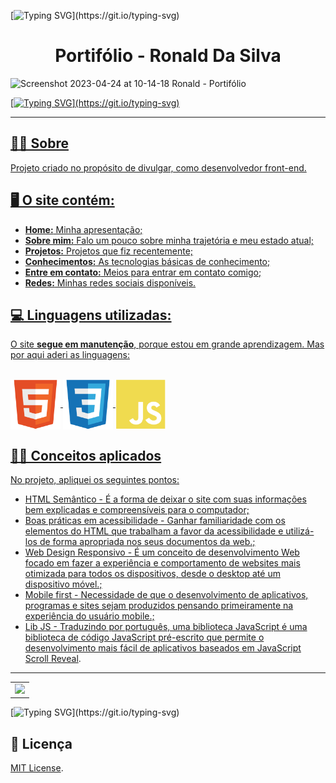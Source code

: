  [![Typing SVG](https://readme-typing-svg.herokuapp.com/?color=4169E1&size=35&center=true&vCenter=true&width=1000&lines=Meu+Primeiro+Site+Profissional;)](https://git.io/typing-svg)

<h1 align="center">Portifólio - Ronald Da Silva</h1>

![Screenshot 2023-04-24 at 10-14-18 Ronald - Portifólio](https://user-images.githubusercontent.com/112557309/234021191-2ebf3935-bdac-4049-ae4b-3e8d0d9fe6a0.png)

<a href = "https://portifolio-lbhe.vercel.app">[![Typing SVG](https://readme-typing-svg.herokuapp.com/?color=FFD700&size=35&center=true&vCenter=true&width=1000&lines=Disponível+Aqui;)](https://git.io/typing-svg)

---

## 🤳🏽 Sobre

Projeto criado no propósito de divulgar, como desenvolvedor front-end.

## 🖥 O site contém:

- **Home:** Minha apresentação;
- **Sobre mim:** Falo um pouco sobre minha trajetória e meu estado atual;
- **Projetos:** Projetos que fiz recentemente;
- **Conhecimentos:** As tecnologias básicas de conhecimento;
- **Entre em contato:** Meios para entrar em contato comigo;
- **Redes:** Minhas redes sociais disponíveis.

## 💻 Linguagens utilizadas:

O site **segue em manutenção**, porque estou em grande aprendizagem. Mas por aqui aderi as linguagens:
<br>

<div>
  <Br>
  <img align="center" alt="Ronald-HTML" height="80" width="80" src="https://raw.githubusercontent.com/devicons/devicon/master/icons/html5/html5-original.svg">
  <img align="center" alt="Ronald-CSS" height="80" width="80" src="https://raw.githubusercontent.com/devicons/devicon/master/icons/css3/css3-original.svg">
  <img align="center" alt="Ronald-Js" height="80" width="80" src="https://raw.githubusercontent.com/devicons/devicon/master/icons/javascript/javascript-plain.svg">
</div>

## ✍🏽 Conceitos aplicados

No projeto, apliquei os seguintes pontos:
+ HTML Semântico - É a forma de deixar o site com suas informações bem explicadas e compreensíveis para o computador;
+ Boas práticas em acessibilidade -  Ganhar familiaridade com os elementos do HTML que trabalham a favor da acessibilidade e utilizá-los de forma apropriada nos seus documentos da web.;
+ Web Design Responsivo -  É um conceito de desenvolvimento Web focado em fazer a experiência e comportamento de websites mais otimizada para todos os dispositivos, desde o desktop até um dispositivo móvel.;
+ Mobile first - Necessidade de que o desenvolvimento de aplicativos, programas e sites sejam produzidos pensando primeiramente na experiência do usuário mobile.;
+ Lib JS - Traduzindo por português, uma biblioteca JavaScript é uma biblioteca de código JavaScript pré-escrito que permite o desenvolvimento mais fácil de aplicativos baseados em JavaScript <a href="https://scrollrevealjs.org">Scroll Reveal</a>.

---

<table>
  <tr>
    <td>
      <img src="https://github.com/ronald-02.png" width="300px" />
    </td>
  </tr>
</table>

[![Typing SVG](https://readme-typing-svg.herokuapp.com/?color=4169E1&size=35&center=true&vCenter=true&width=1000&lines=Criado+Por+Ronald+Da+Silva👨🏽‍💻;)](https://git.io/typing-svg)

  
## 📝 Licença

[MIT License](./LICENSE).

